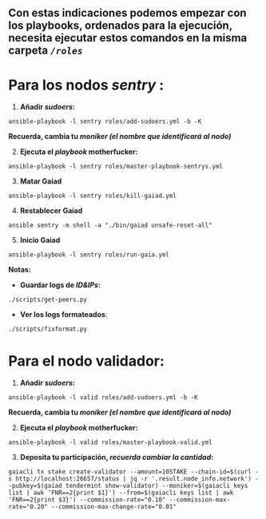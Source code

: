 ##  Con estas indicaciones podemos empezar con los playbooks, ordenados para la ejecución, necesita ejecutar estos comandos en la misma carpeta _`/roles`_ 

# Para los nodos _sentry_ :

1. **Añadir _sudoers_:**
 
`ansible-playbook -l sentry roles/add-sudoers.yml -b -K `

**Recuerda, cambia tu _moniker (el nombre que identificará al nodo)_**

2. **Ejecuta el _playbook_ motherfucker:**
 
`ansible-playbook -l sentry roles/master-playbook-sentrys.yml`

3. **Matar Gaiad**

`ansible-playbook -l sentry roles/kill-gaiad.yml`

4. **Restablecer Gaiad**

`ansible sentry -m shell -a "./bin/gaiad unsafe-reset-all"`

5. **Inicio Gaiad**

`ansible-playbook -l sentry roles/run-gaia.yml`

**Notas:**

* **Guardar logs de _ID&IPs_:**

`./scripts/get-peers.py`

* **Ver los logs formateados**:

`./scripts/fixformat.py`


# Para el nodo validador:
1. **Añadir _sudoers_:**

`ansible-playbook -l valid roles/add-sudoers.yml -b -K`

**Recuerda, cambia tu _moniker (el nombre que identificará al nodo)_**

2. **Ejecuta el _playbook_ motherfucker:**
 
`ansible-playbook -l valid roles/master-playbook-valid.yml`

3. **Deposita tu participación, _recuerda cambiar la cantidad_:**
 
```
gaiacli tx stake create-validator --amount=10STAKE --chain-id=$(curl -s http://localhost:26657/status | jq -r '.result.node_info.network') --pubkey=$(gaiad tendermint show-validator) --moniker=$(gaiacli keys list | awk 'FNR==2{print $1}') --from=$(gaiacli keys list | awk 'FNR==2{print $3}') --commission-rate="0.10" --commission-max-rate="0.20" --commission-max-change-rate="0.01"
```
